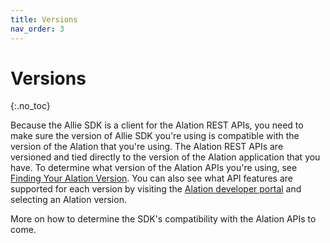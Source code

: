 ```yaml
---
title: Versions
nav_order: 3
---
```


# Versions
{:.no_toc}

Because the Allie SDK is a client for the Alation REST APIs, you need to make sure the version of Allie SDK you're using is compatible with the version of the Alation that you're using. The Alation REST APIs are versioned and tied directly to the version of the Alation application that you have. To determine what version of the Alation APIs you're using, see [Finding Your Alation Version](https://developer.alation.com/dev/docs/finding-my-alation-version). You can also see what API features are supported for each version by visiting the [Alation developer portal](https://developer.alation.com/dev) and selecting an Alation version. 

More on how to determine the SDK's compatibility with the Alation APIs to come.